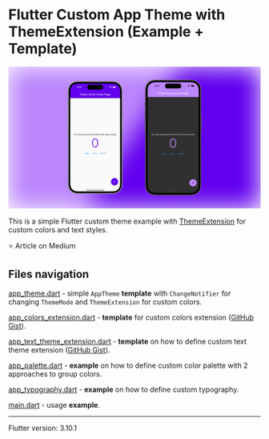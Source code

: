 # Flutter Custom App Theme with ThemeExtension (Example + Template)

![Flutter Custom App Theme with ThemeExtension](resources/preview.png)

This is a simple Flutter custom theme example with [ThemeExtension](https://api.flutter.dev/flutter/material/ThemeExtension-class.html) for custom colors and text styles.

⭐️ Article on Medium

## Files navigation

[app_theme.dart](lib/app_theme.dart) - simple `AppTheme` **template** with `ChangeNotifier` for changing `ThemeMode` and `ThemeExtension` for custom colors.

[app_colors_extension.dart](lib/app_colors_extension.dart) - **template** for custom colors extension ([GitHub Gist](https://gist.github.com/SashaKryzh/d353d19b84ddf679862b9aa9cd9d31c0)).

[app_text_theme_extension.dart](lib/app_text_theme_extension.dart) - **template** on how to define custom text theme extension ([GitHub Gist](https://gist.github.com/SashaKryzh/5b7eb45226dfb7ec521f7e1634c85dfc)).

[app_palette.dart](lib/app_palette.dart) - **example** on how to define custom color palette with 2 approaches to group colors.

[app_typography.dart](lib/app_typography.dart) - **example** on how to define custom typography.

[main.dart](lib/main.dart) - usage **example**.

---

Flutter version: 3.10.1
